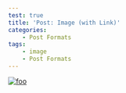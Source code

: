 ```yaml
---
test: true
title: 'Post: Image (with Link)'
categories:
    - Post Formats
tags:
    - image
    - Post Formats
---
```


[![foo](https://farm5.staticflickr.com/4073/4939853213_33ffc0290b_b.jpg)](https://flic.kr/p/8ww3fZ)
